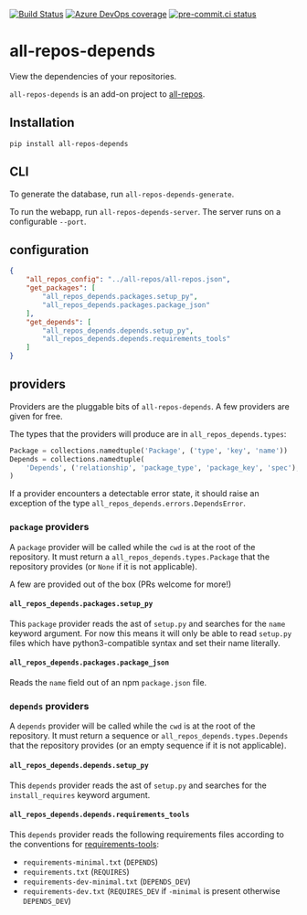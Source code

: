 [![Build Status](https://dev.azure.com/asottile/asottile/_apis/build/status/asottile.all-repos-depends?branchName=main)](https://dev.azure.com/asottile/asottile/_build/latest?definitionId=34&branchName=main)
[![Azure DevOps coverage](https://img.shields.io/azure-devops/coverage/asottile/asottile/34/main.svg)](https://dev.azure.com/asottile/asottile/_build/latest?definitionId=34&branchName=main)
[![pre-commit.ci status](https://results.pre-commit.ci/badge/github/asottile/all-repos-depends/main.svg)](https://results.pre-commit.ci/latest/github/asottile/all-repos-depends/main)

all-repos-depends
=================

View the dependencies of your repositories.

`all-repos-depends` is an add-on project to
[all-repos](https://github.com/asottile/all-repos).

## Installation

`pip install all-repos-depends`


## CLI

To generate the database, run `all-repos-depends-generate`.

To run the webapp, run `all-repos-depends-server`.  The server runs on a
configurable `--port`.


## configuration

```json
{
    "all_repos_config": "../all-repos/all-repos.json",
    "get_packages": [
        "all_repos_depends.packages.setup_py",
        "all_repos_depends.packages.package_json"
    ],
    "get_depends": [
        "all_repos_depends.depends.setup_py",
        "all_repos_depends.depends.requirements_tools"
    ]
}
```

## providers

Providers are the pluggable bits of `all-repos-depends`.  A few providers are
given for free.

The types that the providers will produce are in `all_repos_depends.types`:

```python
Package = collections.namedtuple('Package', ('type', 'key', 'name'))
Depends = collections.namedtuple(
    'Depends', ('relationship', 'package_type', 'package_key', 'spec'),
)
```

If a provider encounters a detectable error state, it should raise an
exception of the type `all_repos_depends.errors.DependsError`.

### `package` providers

A `package` provider will be called while the `cwd` is at the root of the
repository.  It must return a `all_repos_depends.types.Package` that the
repository provides (or `None` if it is not applicable).

A few are provided out of the box (PRs welcome for more!)

#### `all_repos_depends.packages.setup_py`

This `package` provider reads the ast of `setup.py` and searches for the
`name` keyword argument.  For now this means it will only be able to read
`setup.py` files which have python3-compatible syntax and set their name
literally.

#### `all_repos_depends.packages.package_json`

Reads the `name` field out of an npm `package.json` file.

### `depends` providers

A `depends` provider will be called while the `cwd` is at the root of the
repository.  It must return a sequence or `all_repos_depends.types.Depends`
that the repository provides (or an empty sequence if it is not applicable).

#### `all_repos_depends.depends.setup_py`

This `depends` provider reads the ast of `setup.py` and searches for the
`install_requires` keyword argument.

#### `all_repos_depends.depends.requirements_tools`

This `depends` provider reads the following requirements files according to
the conventions for
[requirements-tools](https://github.com/Yelp/requirements-tools):

- `requirements-minimal.txt` (`DEPENDS`)
- `requirements.txt` (`REQUIRES`)
- `requirements-dev-minimal.txt` (`DEPENDS_DEV`)
- `requirements-dev.txt` (`REQUIRES_DEV` if `-minimal` is present otherwise
  `DEPENDS_DEV`)
